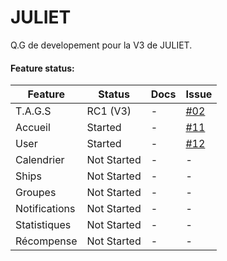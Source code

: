 # JULIET
Q.G de developement pour la V3 de JULIET.

#### Feature status:

| Feature          | Status                              | Docs         | Issue          |
|------------------|-------------------------------------|--------------|----------------|
| T.A.G.S          |                            RC1 (V3) |            - |    [#02][0002] |
| Accueil          |                             Started |            - |    [#11][0011] |
| User             |                             Started |            - |    [#12][0012] |
| Calendrier       |                         Not Started |            - |              - |
| Ships            |                         Not Started |            - |              - |
| Groupes          |                         Not Started |            - |              - |
| Notifications    |                         Not Started |            - |              - |
| Statistiques     |                         Not Started |            - |              - |
| Récompense       |                         Not Started |            - |              - |


 [0002]: https://github.com/Superd22/JULIET/issues/2
 [0011]: https://github.com/Superd22/JULIET/issues/11
 [0012]: https://github.com/Superd22/JULIET/issues/12
